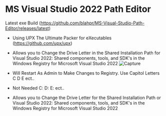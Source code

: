 # MS Visual Studio 2022 Path Editor
Latest exe Build (https://github.com/blahpr/MS-Visual-Studio-Path-Editor/releases/latest)
* Using UPX The Ultimate Packer for eXecutables (https://github.com/upx/upx)
* Allows you to Change the Drive Letter in the Shared Installation Path for Visual Studio 2022: Shared components, tools, and SDK's in the Windows Registry for Microsoft Visual Studio 2022
![Capture](https://github.com/user-attachments/assets/168a4961-fb57-4a96-89fa-16b80f8aba35)

* Will Restart As Admin to Make Changes to Registry. Use Capitol Letters C D E ect..
* Not Needed C: D: E: ect..
* Allows you to Change the Drive Letter for the Shared Installation Path or Visual Studio 2022: Shared components, tools, and SDK's in the Windows Registry for Microsoft Visual Studio 2022
